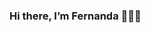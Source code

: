 ### Hi there, I’m Fernanda 🙋🏽‍♀️

<!--
**vonderaa/vonderaa** is a ✨ _special_ ✨ repository because its `README.md` (this file) appears on your GitHub profile.

Here are some ideas to get you started:

- 🔭 I’m currently working on ...
- 🌱 I’m currently learning ...
- 👯 I’m looking to collaborate on ...
- 🤔 I’m looking for help with Python,JS,SQL
- 💬 Ask me about ...
- 📫 How to reach me: ...
- 😄 Pronouns: ...
- ⚡ Fun fact: ...
-->

